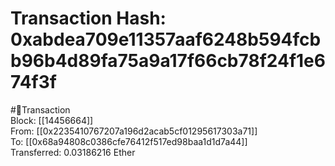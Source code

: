 
Transaction Hash: 0xabdea709e11357aaf6248b594fcbb96b4d89fa75a9a17f66cb78f24f1e674f3f
====================================================================================
  
#💸Transaction  
Block: [[14456664]]  
From: [[0x2235410767207a196d2acab5cf01295617303a71]]  
To: [[0x68a94808c0386cfe76412f517ed98baa1d1d7a44]]  
Transferred: 0.03186216 Ether